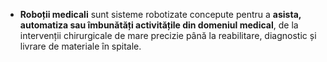 - **Roboții medicali** sunt sisteme robotizate concepute pentru a **asista, automatiza sau îmbunătăți activitățile din domeniul medical**, de la intervenții chirurgicale de mare precizie până la reabilitare, diagnostic și livrare de materiale în spitale.
